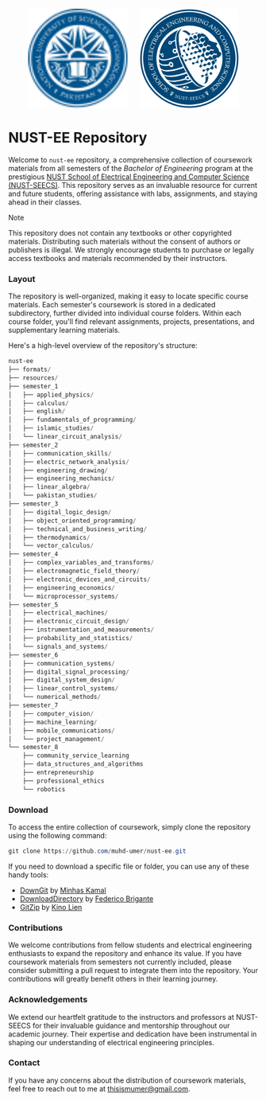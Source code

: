 <p align="center">
  <a href="https://nust.edu.pk/"><img width="200" height="200" src="resources/nust.svg"/></a> &nbsp;&nbsp;&nbsp;&nbsp; <a href="https://seecs.nust.edu.pk/"><img width="200" height="200" src="resources/seecs.png"/></a>
</p>

# NUST-EE Repository
Welcome to `nust-ee` repository, a comprehensive collection of coursework materials from all semesters of the _Bachelor of Engineering_ program at the prestigious <a href="https://seecs.nust.edu.pk/">NUST School of Electrical Engineering and Computer Science (NUST-SEECS)</a>. This repository serves as an invaluable resource for current and future students, offering assistance with labs, assignments, and staying ahead in their classes.

> [!NOTE]
> This repository does not contain any textbooks or other copyrighted materials. Distributing such materials without the consent of authors or publishers is illegal. We strongly encourage students to purchase or legally access textbooks and materials recommended by their instructors.

### Layout
The repository is well-organized, making it easy to locate specific course materials. Each semester's coursework is stored in a dedicated subdirectory, further divided into individual course folders. Within each course folder, you'll find relevant assignments, projects, presentations, and supplementary learning materials.

Here's a high-level overview of the repository's structure:

```powershell
nust-ee
├── formats/
├── resources/
├── semester_1
│   ├── applied_physics/
│   ├── calculus/
│   ├── english/
│   ├── fundamentals_of_programming/
│   ├── islamic_studies/
│   └── linear_circuit_analysis/
├── semester_2
│   ├── communication_skills/
│   ├── electric_network_analysis/
│   ├── engineering_drawing/
│   ├── engineering_mechanics/
│   ├── linear_algebra/
│   └── pakistan_studies/
├── semester_3
│   ├── digital_logic_design/
│   ├── object_oriented_programming/
│   ├── technical_and_business_writing/
│   ├── thermodynamics/
│   └── vector_calculus/
├── semester_4
│   ├── complex_variables_and_transforms/
│   ├── electromagnetic_field_theory/
│   ├── electronic_devices_and_circuits/
│   ├── engineering_economics/
│   └── microprocessor_systems/
├── semester_5
│   ├── electrical_machines/
│   ├── electronic_circuit_design/
│   ├── instrumentation_and_measurements/
│   ├── probability_and_statistics/
│   └── signals_and_systems/
├── semester_6
│   ├── communication_systems/
│   ├── digital_signal_processing/
│   ├── digital_system_design/
│   ├── linear_control_systems/
│   └── numerical_methods/
├── semester_7
│   ├── computer_vision/
│   ├── machine_learning/
│   ├── mobile_communications/
│   └── project_management/
└── semester_8
    ├── community_service_learning
    ├── data_structures_and_algorithms
    ├── entrepreneurship
    ├── professional_ethics
    └── robotics
```

### Download
To access the entire collection of coursework, simply clone the repository using the following command:

```powershell
git clone https://github.com/muhd-umer/nust-ee.git
```

If you need to download a specific file or folder, you can use any of these handy tools:

- [DownGit](https://minhaskamal.github.io/DownGit) by [Minhas Kamal](https://github.com/MinhasKamal)
- [DownloadDirectory](https://download-directory.github.io/) by [Federico Brigante](https://github.com/fregante)
- [GitZip](http://kinolien.github.io/gitzip) by [Kino Lien](https://github.com/KinoLien)

### Contributions
We welcome contributions from fellow students and electrical engineering enthusiasts to expand the repository and enhance its value. If you have coursework materials from semesters not currently included, please consider submitting a pull request to integrate them into the repository. Your contributions will greatly benefit others in their learning journey.

### Acknowledgements
We extend our heartfelt gratitude to the instructors and professors at NUST-SEECS for their invaluable guidance and mentorship throughout our academic journey. Their expertise and dedication have been instrumental in shaping our understanding of electrical engineering principles.

### Contact
If you have any concerns about the distribution of coursework materials, feel free to reach out to me at thisismumer@gmail.com.